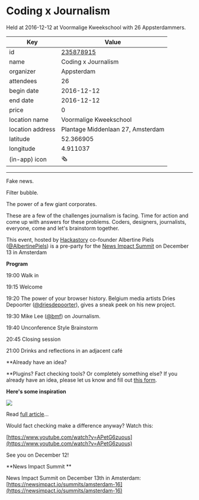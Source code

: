 # Coding x Journalism
Held at 2016-12-12 at Voormalige Kweekschool with 26 Appsterdammers.
        
|Key|Value
|---|---|
|id|[235878915](https://www.meetup.com/appsterdam/events/235878915/)|
|name|Coding x Journalism|
|organizer|Appsterdam|
|attendees|26|
|begin date|2016-12-12|
|end date|2016-12-12|
|price|0|
|location name|Voormalige Kweekschool|
|location address|Plantage Middenlaan 27, Amsterdam|
|latitude|52.366905|
|longitude|4.911037|
|(in-app) icon|🗞|

---

Fake news.

Filter bubble.

The power of a few giant corporates.

These are a few of the challenges journalism is facing. Time for action and come up with answers for these problems. Coders, designers, journalists, everyone, come and let's brainstorm together.

This event, hosted by [Hackastory](https://hackastory.com/) co-founder Albertine Piels ([@AlbertinePiels](https://twitter.com/AlbertinePiels)) is a pre-party for the [News Impact Summit](https://newsimpact.io/summits/amsterdam-16) on December 13 in Amsterdam

**Program**

19:00 Walk in

19:15 Welcome

19:20 The power of your browser history. Belgium media artists Dries Depoorter ([@driesdepoorter](https://twitter.com/driesdepoorter)), gives a sneak peek on his new project.

19:30 Mike Lee ([@bmf](https://twitter.com/bmf)) on Journalism.

19:40 Unconference Style Brainstorm

20:45 Closing session

21:00 Drinks and reflections in an adjacent café

**Already have an idea?

**Plugins? Fact checking tools? Or completely something else? If you already have an idea, please let us know and fill out [this form](http://bit.ly/2ga92Hk).

**Here's some inspiration**

<img src="https://a248.e.akamai.net/secure.meetupstatic.com/photos/event/c/f/b/8/600_456473176.jpeg" />

Read [full article](https://www.businessinsider.nl/students-solve-facebooks-fake-news-problem-in-36-hours-2016-11/)...

Would fact checking make a difference anyway? Watch this:

[https://www.youtube.com/watch?v=APetG6zuous](https://www.youtube.com/watch?v=APetG6zuous)

See you on December 12!

**News Impact Summit **

News Impact Summit on December 13th in Amsterdam: [https://newsimpact.io/summits/amsterdam-16](https://newsimpact.io/summits/amsterdam-16)


